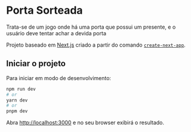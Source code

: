 # Porta Sorteada

Trata-se de um jogo onde há uma porta que possui um presente, e o usuário deve tentar achar a devida porta

Projeto baseado em [Next.js](https://nextjs.org/) criado a partir do comando [`create-next-app`](https://github.com/vercel/next.js/tree/canary/packages/create-next-app).

## Iniciar o projeto

Para iniciar em modo de desenvolvimento:

```bash
npm run dev
# or
yarn dev
# or
pnpm dev
```

Abra [http://localhost:3000](http://localhost:3000) e no seu browser exibirá o resultado.
